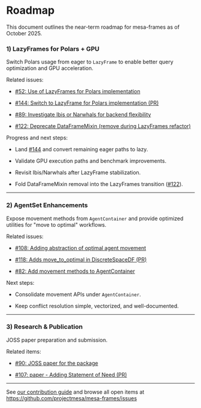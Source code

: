 # Roadmap

This document outlines the near-term roadmap for mesa-frames as of October 2025.

### 1) LazyFrames for Polars + GPU

Switch Polars usage from eager to `LazyFrame` to enable better query optimization and GPU acceleration.

Related issues:

- [#52: Use of LazyFrames for Polars implementation](https://github.com/projectmesa/mesa-frames/issues/52)

- [#144: Switch to LazyFrame for Polars implementation (PR)](https://github.com/projectmesa/mesa-frames/pull/144)

- [#89: Investigate Ibis or Narwhals for backend flexibility](https://github.com/projectmesa/mesa-frames/issues/89)

- [#122: Deprecate DataFrameMixin (remove during LazyFrames refactor)](https://github.com/projectmesa/mesa-frames/issues/122)

Progress and next steps:

- Land [#144](https://github.com/projectmesa/mesa-frames/pull/144) and convert remaining eager paths to lazy.

- Validate GPU execution paths and benchmark improvements.

- Revisit Ibis/Narwhals after LazyFrame stabilization.

- Fold DataFrameMixin removal into the LazyFrames transition ([#122](https://github.com/projectmesa/mesa-frames/issues/122)).

---

### 2) AgentSet Enhancements

Expose movement methods from `AgentContainer` and provide optimized utilities for "move to optimal" workflows.

Related issues:

- [#108: Adding abstraction of optimal agent movement](https://github.com/projectmesa/mesa-frames/issues/108)

- [#118: Adds move_to_optimal in DiscreteSpaceDF (PR)](https://github.com/projectmesa/mesa-frames/pull/118)

- [#82: Add movement methods to AgentContainer](https://github.com/projectmesa/mesa-frames/issues/82)

Next steps:

- Consolidate movement APIs under `AgentContainer`.

- Keep conflict resolution simple, vectorized, and well-documented.

---

### 3) Research & Publication

JOSS paper preparation and submission.

Related items:
- [#90: JOSS paper for the package](https://github.com/projectmesa/mesa-frames/issues/90)

- [#107: paper - Adding Statement of Need (PR)](https://github.com/projectmesa/mesa-frames/pull/107)

---

See [our contribution guide](/mesa-frames/contributing/) and browse all open items at https://github.com/projectmesa/mesa-frames/issues
